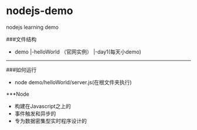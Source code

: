 # nodejs-demo
nodejs learning demo


###文件结构 
* demo
      |-helloWorld （官网实例）
      |-day1(每天小demo)

*** 
###如何运行 
* node demo/helloWorld/server.js(在根文件夹执行)

***Node
* 构建在Javascript之上的
* 事件触发和异步的
* 专为数据密集型实时程序设计的
